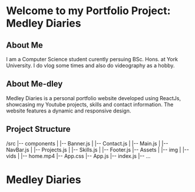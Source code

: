 # Welcome to my Portfolio Project: Medley Diaries 



## About Me

I am a Computer Science student curently persuing BSc. Hons. at York University.
I do vlog some times and also do videography as a hobby.

## About Me-dley

Medley Diaries is a personal portfolio website developed using ReactJs,
showcasing my Youtube projects, skills and contact information.
The website features a dynamic and responsive design.

## Project Structure

/src
|-- components
|   |-- Banner.js
|   |-- Contact.js
|   |-- Main.js
|   |-- NavBar.js
|   |-- Projects.js
|   |-- Skills.js
|   |-- Footer.js
|-- Assets
|   |-- img
|       |-- vids
|           |-- home.mp4
|-- App.css
|-- App.js
|-- index.js
|-- ...


# Medley Diaries
